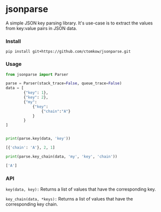 # jsonparse
A simple JSON key parsing library. It's use-case is to extract the values from key:value pairs in JSON data.

### Install
```
pip install git+https://github.com/ctomkow/jsonparse.git
```

### Usage
```python
from jsonparse import Parser

parse = Parser(stack_trace=False, queue_trace=False)
data = [
        {"key": 1},
        {"key": 2},
        {"my": 
            {"key": 
                {"chain":"A"}
            }
        }
]


print(parse.key(data, 'key'))

[{'chain': 'A'}, 2, 1]

print(parse.key_chain(data, 'my', 'key', 'chain'))

['A']
```
### API
`key(data, key):`
    Returns a list of values that have the corresponding key.

`key_chain(data, *keys):`
    Returns a list of values that have the corresponding key chain.
